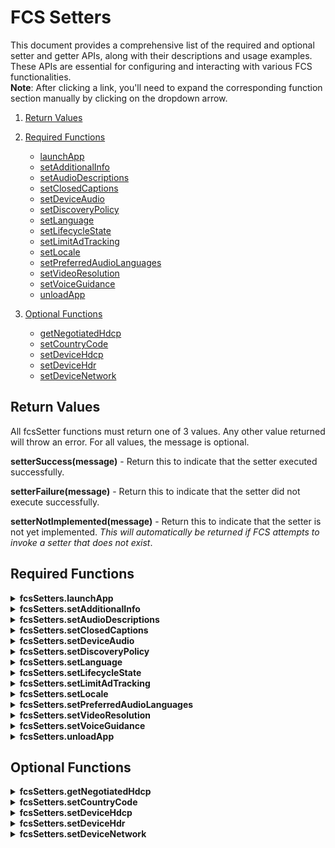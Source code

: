 # FCS Setters

This document provides a comprehensive list of the required and optional setter and getter APIs, along with their descriptions and usage examples. These APIs are essential for configuring and interacting with various FCS functionalities.
<br>**Note**: After clicking a link, you'll need to expand the corresponding function section manually by clicking on the dropdown arrow.

1. [Return Values](#return-values)
2. [Required Functions](#required-functions)
    * [launchApp](#launchApp)
    * [setAdditionalInfo](#setAdditionalInfo)
    * [setAudioDescriptions](#setAudioDescriptions)
    * [setClosedCaptions](#setClosedCaptions)
    * [setDeviceAudio](#setDeviceAudio)
    * [setDiscoveryPolicy](#setDiscoveryPolicy)
    * [setLanguage](#setLanguage)
    * [setLifecycleState](#setLifecycleState)
    * [setLimitAdTracking](#setLimitAdTracking)
    * [setLocale](#setLocale)
    * [setPreferredAudioLanguages](#setPreferredAudioLanguages)
    * [setVideoResolution](#setVideoResolution)
    * [setVoiceGuidance](#setVoiceGuidance)
    * [unloadApp](#unloadApp)    

3. [Optional Functions](#optional-functions)
    * [getNegotiatedHdcp](#getNegotiatedHdcp)
    * [setCountryCode](#setCountryCode)
    * [setDeviceHdcp](#setDeviceHdcp)
    * [setDeviceHdr](#setDeviceHdr)
    * [setDeviceNetwork](#setDeviceNetwork)


## Return Values

All fcsSetter functions must return one of 3 values. Any other value returned will throw an error. For all values, the message is optional.

**setterSuccess(message)** - Return this to indicate that the setter executed successfully.

**setterFailure(message)** - Return this to indicate that the setter did not execute successfully.

**setterNotImplemented(message)** - Return this to indicate that the setter is not yet implemented. *This will automatically be returned if FCS attempts to invoke a setter that does not exist*.

## Required Functions

<details id="launchApp">
<summary><b>fcsSetters.launchApp</b></summary>

Launch an application on the device under test (DUT).

```
function launchApp(value) {   
    let response = // Call your service to launch appId <value> on the device
    let success = // Perform validations to ensure the app was launched successfully

    if(success) {
        return setterSuccess(`Launched ${value} successfully!`);
    } else{
        return setterFailure(`Failed to launch app ${value}`);
    }
}
```

Param **value** will represent the appId to launch on the DUT.

**Example** 

```fcsSetters.launchApp("myAppId");``` 

</details>

<details id="setAdditionalInfo">
<summary><b>fcsSetters.setAdditionalInfo</b></summary>

Sets additional metadata or remove additional metadata for localization or configuration.

```
function setAdditionalInfo(attribute, value) {
    let response = // Call your service to update the additional info
    let success = // Perform validations to ensure additional was updated successfully

    if (success) {
        return setterSuccess(`Successfully set '${attribute}' with value '${value}'!`);
    } else {
        return setterFailure(`Failed to set '${attribute}' with value '${value}'`);
    }
}
```
There are 2 possible scenarios this function should handle:

**Add Additional Info**

In this scenario, the *attribute* will be addAddionalInfo to add the additional metadata for localization. 
The *value* will be an object containing key-value pairs representing the additional metadata to be added.

**Remove additional Info**

In this scenario, the *attribute* will be removeAddionalInfo to remove the additional metadata for localization. 
The *value* will be an object containing the key of the metadata to be removed.

**Examples** 

Add additional Info: ```fcsSetters.setAdditionalInfo("addAdditionalInfo", { key: "exampleKey", value: "exampleValue" });```

Remove additional Info: ```fcsSetters.setAdditionalInfo("removeAdditionalInfo", { key: "exampleKey" });```

</details>

<details id="setAudioDescriptions">
<summary><b>fcsSetters.setAudioDescriptions</b></summary>

Configures audio description settings.

```
function setAudioDescriptions(attribute, value) {
    let response = // Call your service to update the audio description settings
    let success = // Perform validations to ensure audio description was updated successfully

    if (success) {
        return setterSuccess(`Set Audio Description '${attribute}' to '${value}' successfully!`);
    } else {
        return setterFailure(`Failed to set Audio Description '${attribute}' to '${value}'`);
    }
}
```

This function handles the following scenario

**Enabling or Disabling AudioDescriptions**

In this scenario, the *attribute* will be null/undefined or simply "setEnabled". 
The *value* will be a string containing a boolean "true" or "false". *true* will enable audio description, and *false* will disable it.

**Example**

```fcsSetters.setAudioDescriptions("setEnabled", "true");```

</details>


<details id="setClosedCaptions">
<summary><b>fcsSetters.setClosedCaptions</b></summary>

Configures closed caption settings.

```
function setClosedCaptions(attribute,value) {
    let response = // Call your service to update the Closed Captions state for the device
    let success = // Perform validations to ensure closed caption was updated successfully

    if(success) {
        return setterSuccess(`Set Closed Captions '${attribute}' to '${value}' successfully!`);
    } else {
        return setterFailure(`Unable to set Closed Caption '${attribute}' to '${value}'`);
    }
}
```

There are 2 possible scenarios this function should handle:

**Enabling or Disabling Closed Captions**

In this scenario, the *attribute* will be null/undefined or simply "setEnable". 
The *value* will be a string containing a boolean "true" or "false". *true* will enable closed captioning, and *false* will disable it.

**Setting a Closed Captions attribute**

In this scenario, the *attribute* will contain an attribute for which to set a value and *value* will contain that value.

**Examples**

Enable Closed Captions: ```fcsSetters.setClosedCaptions("true")``` 

Set "FontFamily" to "Arial": ```fcsSetters.setClosedCaptions("FontFamily", "Arial")```

</details>


<details id="setDeviceAudio">
<summary><b>fcsSetters.setDeviceAudio</b></summary>

Configures audio settings for the device.

```
function setDeviceAudio(value) {
    let response = // Call your service to set device audio state
    let success = // Perform validations to ensure device audio was updated successfully

    if (success) {
        return setterSuccess(`Set Device Audio to '${value}' successfully!`);
    } else {
        return setterFailure(`Failed to set Device Audio to '${value}'`);
    }
}
```

Param **value** will represent the desired audio mode.

**Possible value**
  - stereo
  - dolbyDigital5.1
  - dolbyDigital5.1+
  - dolbyAtmos

**Example**

```fcsSetters.setDeviceAudio("stereo");```


</details>

<details id="setDiscoveryPolicy">
<summary><b>fcsSetters.setDiscoveryPolicy</b></summary>

Configures the discovery policy for the device.

```
function setDiscoveryPolicy(attribute, value) {
    let response = // Call your service to set discovery policy state
    let success = // Perform validations to ensure discovery policy was updated successfully

    if (success) {
        return setterSuccess(`Set '${attribute}' policy to '${value}' successfully!`);
    } else {
        return setterFailure(`Failed to set  '${attribute}' policy to '${value}'`);
    }
}
```

There are 2 possible scenarios this function should handle:


**Setting AllowPersonalization to true**

In this scenario, the *attribute* will be setAllowPersonalization. 
The *value* will be a string containing a boolean "true" or "false". *true* will allow Personalization and *false* will disable Personalization.

**Setting AllowWatchHistory to true**

In this scenario, the *attribute* will be setAllowWatchHistory. 
The *value* will be a string containing a boolean "true" or "false". *true* will enable/remember WatchHistory tracking and *false* will disable Watch history tracking.

**Examples**

Setting AllowPersonalization to true: ```fcsSetters.setDiscoveryPolicy("allowPesonalization","true")``` 

Setting AllowWatchHistory to true: ```fcsSetters.setDiscoveryPolicy("allowWatchHistory", "true")```

</details>

<details id="setLanguage">
<summary><b>fcsSetters.setLanguage</b></summary>

Sets the device's language.

```
function setLanguage(value) {
    let response = // Call your service to set the language 
    let success = // Perform validations to ensure language was updated successfully

    if (success) {
        return setterSuccess(`Set Language to '${value}' successfully!`);
    } else {
        return setterFailure(`Failed to set Language to '${value}'`);
    }
}
```

Param **value** will represent the desired language.

**Possible value**
  - en
  - es

**Example** 

```fcsSetters.setLanguage("en");```

</details>

<details id="setLifecycleState">
<summary><b>fcsSetters.setLifecycleState</b></summary>

Sets the lifecycle state of the application.

```
function setLifecycleState(value) {
    let response = // Call your service to set the lifecycle state
    let success = //Perform validations to ensure lifecycle state was updated successfully

    if (success) {
        return setterSuccess(`Set Lifecycle State to '${value}' successfully!`);
    } else {
        return setterFailure(`Failed to set Lifecycle State to '${value}'`);
    }
}

```

Param **value** will represent the desired lifecycle state.

**Possible value**
  - foreground
  - background
  - suspended
  - inactive
  - unloading

**Example**

```fcsSetters.setLifecycleState("background");``` 

</details>

<details id="setLimitAdTracking">
<summary><b>fcsSetters.setLimitAdTracking</b></summary>

Configures the limit ad tracking setting.

```
function setLimitAdTracking(attribute, value) {
    let response = // Call your service to set the limit ad tracking
    let success = // Perform validations to limit ad tracking was updated successfully

    if (success) {
        return setterSuccess(`Set '${attribute}' Tracking to '${value}' successfully!`);
    } else {
        return setterFailure(`Failed to set '${attribute}' Tracking to '${value}'`);
    }
}
```

There are 3 possible scenarios this function should handle:

**SetAllowPrimaryBrowseAdTargeting**

In this scenario, the *attribute* will be SetAllowPrimaryBrowseAdTargeting. 
The *value* will be a string containing a boolean "true" or "false". *true* will allow PrimaryBrowseAdTargeting and *false* will disable it.

**SetAllowAppContentAdTargeting**

In this scenario, the *attribute* will be SetAllowAppContentAdTargeting. 
The *value* will be a string containing a boolean "true" or "false". *true* will allow AppContentAdTargeting and *false* will disable it.

**SetAllowPrimaryContentAdTargeting**

In this scenario, the *attribute* will be SetAllowPrimaryContentAdTargeting. 
The *value* will be a string containing a boolean "true" or "false". *true* will allow PrimaryContentAdTargeting and *false* will disable it.**

**Examples**

Set AllowAppContentAdTargeting: ```fcsSetters.setLimitAdTracking("SetAllowAppContentAdTargeting","true")``` 

Set AllowPrimaryBrowseAdTargeting: ```fcsSetters.setLimitAdTracking("SetAllowPrimaryBrowseAdTargeting","true")``` 

Set AllowPrimaryContentAdTargeting: ```fcsSetters.setLimitAdTracking("SetAllowPrimaryContentAdTargeting","true")``` 

</details>

<details id="setLocale">
<summary><b>fcsSetters.setLocale</b></summary>

Sets the device's locale settings.

```
function setLocale(value) {
    let response = // Call your service to set the locale state
    let success = // Perform validations to ensure locale was updated successfully

    if (success) {
        return setterSuccess(`Set Locale to '${value}' successfully!`);
    } else {
        return setterFailure(`Failed to set Locale to '${value}'`);
    }
}
```

Param **value** represent the desired locale setting.

**Possible value**
  - en-US
  - es-US

**Example**

```fcsSetters.setLocale("en-US");``` 

</details>


<details id="setPreferredAudioLanguages">
<summary><b>fcsSetters.setPreferredAudioLanguages</b></summary>

Configures the preferred audio languages.

```
function setPreferredAudioLanguages(value) {
    let response = // Call your service to set the preferred audio languages
    let success = // Perform validations to ensure preferred audio language was updated successfully

    if (success) {
        return setterSuccess(`Set Preferred Audio Languages to '${value}' successfully!`);
    } else {
        return setterFailure(`Failed to set Preferred Audio Languages to '${value}'`);
    }
}
```

Param **value**  will be a list of preferred audio languages, represented as an array of language code.

**Possible value**
  - ["eng","spa"]
  - ["spa","eng"]

**Example**

```fcsSetters.setPreferredAudioLanguages("[\"eng\", \"spa\"]");```

</details>

<details id="setVideoResolution">
<summary><b>fcsSetters.setVideoResolution</b></summary>

Configures the video resolution.

```
function setVideoResolution(value) {
    let response = // Call your service to set the video resolution
    let success = // Perform validations to ensure video resolution was updated successfully

    if (success) {
        return setterSuccess(`Set Video Resolution to '${value}' successfully!`);
    } else {
        return setterFailure(`Failed to set Video Resolution to '${value}'`);
    }
}
```

Param **value** represent array of desired video resolution.

**Example**

```fcsSetters.setVideoResolution("[\"1920\", \"1080\"]");``` 

</details>

<details id="setVoiceGuidance">
<summary><b>fcsSetters.setVoiceGuidance</b></summary>

Configures voice guidance settings.

```
function setVoiceGuidance(attribute, value) {
    let response = // Call your service to update the Voice Guidance state for the device
    let success = // Perform validations to ensure the voice guidance was updated successfully

    if (success) {
        return setterSuccess(`Set Voice Guidance attribute '${attribute}' to '${value}' successfully!`);
    } else {
        return setterFailure(`Unable to set Voice Guidance attribute '${attribute}' to '${value}'`);
    }
}
```

This function handles the following scenario

**Enabling or Disabling Voice Guidance**

In this scenario, the *attribute* will be null/undefined or simply "enable". 
The *value* will be a string containing a boolean "true" or "false". "true" will enable closed captioning, and false will disable it.

**Example**

To enable Voice Guidance: ```fcsSetters.setVoiceGuidance("enable", "true");```

</details>

<details id="unloadApp">
<summary><b>fcsSetters.unloadApp</b></summary>

Unloads an application on the device under Test(DUT).

```
function unloadApp(value) {   
    let response = // Call your service to unloadlaunch appId <value> on the device
    let success = // Perform validations to ensure the app was unloaded successfully

    if(success) {
        return setterSuccess(`Unloaded ${value} successfully!`);
    } else{
        return setterFailure(`Failed to unload ${value} app`);
    }
}
```

Param **value** will contain the appId to unload on the DUT.

**Example** 

```fcsSetters.unloadApp("myAddId");``` 

</details>

## Optional Functions

<details id="getNegotiatedHdcp">
<summary><b>fcsSetters.getNegotiatedHdcp</b></summary>

Retrieves the current HDCP negotiation settings.

```
function getNegotiatedHdcp() {
    let response = // Call your service to retrieve the HDCP negotiation settings
    let success = // Validate that the retrieval was successful

    if (success) {
        return setterSuccess("Retrieved Negotiated Hdcp settings successfully!");
    } else {
        return setterFailure("Failed to retrieve Negotiated Hdcp settings");
    }
}

```

**No parameters** need to be passed, and the function simply retrieves the current HDCP negotiation settings.

**Example** 

```fcsSetters.getNegotiatedHdcp()``` 

</details>

<details id="setCountryCode">
<summary><b>fcsSetters.setCountryCode</b></summary>

Sets the country code for the device.

```
function setCountryCode(value) {
    let response = // Call your service to set the country code
    let success = // Perform validations to ensure country code was updtaedsuccessfully

    if (success) {
        return setterSuccess(`Set Country Code to '${value}' successfully!`);
    } else {
        return setterFailure(`Failed to set Country Code to '${value}'`);
    }
}
```

Param **value** will represent the country code.

**Possible value**
  - US
  - UK

**Example**

```fcsSetters.setCountryCode("US")``` 

</details>

<details id="setDeviceHdcp">
<summary><b>fcsSetters.setDeviceHdcp</b></summary>

Configures HDCP settings for the device.

```
function setDeviceHdcp(value) {
    let response = // Call your service to set the HDCP settings
    let success = // Perform validations to ensure HDCP settings was updated successfully

    if (success) {
        return setterSuccess(`Set Device HDCP to '${value}' successfully!`);
    } else {
        return setterFailure(`Failed to set Device HDCP to '${value}'`);
    }
}
```
Param **value** will be an object representing the HDCP settings.

**Possible value**
  - hdcp1.4
  - hdcp2.2

**Example**

```fcsSetters.setDeviceHdcp("{"hdcp2.2": true}")``` 

</details>

<details id="setDeviceHdr">
<summary><b>fcsSetters.setDeviceHdr</b></summary>

Configures HDR settings for the device.

```
function setDeviceHdr(value) {
    let response = // Call your service to set the HDR settings with the provided object
    let success = // Perform validations to ensure device HDR was updated successfully

    if (success) {
        return setterSuccess(`Set Device HDR to '${JSON.stringify(value)}' successfully!`);
    } else {
        return setterFailure(`Failed to set Device HDR to '${JSON.stringify(value)}'`);
    }
}
```

Param **value** will be an object representing the HDR settings.

**Possible value**
  - hdr10
  - hdr10Plus
  - dolbyVision
  - hlg

**Example**

```fcsSetters.setDeviceHdr("{"dolbyVision": true}")``` 

</details>

<details id="setDeviceNetwork">
<summary><b>fcsSetters.setDeviceNetwork</b></summary>

Configures the network settings for the device.

```
function setDeviceNetwork(value) {
    let response = // Call your service to set the network settings with the provided object
    let success = // Perform validations to ensure device network was updated successfully

    if (success) {
        return setterSuccess(`Set Device Network to '${JSON.stringify(value)}' successfully!`);
    } else {
        return setterFailure(`Failed to set Device Network to '${JSON.stringify(value)}'`);
    }
}
```

Param **value** will be an object represent the network settings.

**Possible value**
  - wifi
  - ethernet
  - hybrid

**Example**

```fcsSetters.setDeviceNetwork("{"state": "connected", "type": "wifi"}")``` 

</details>



